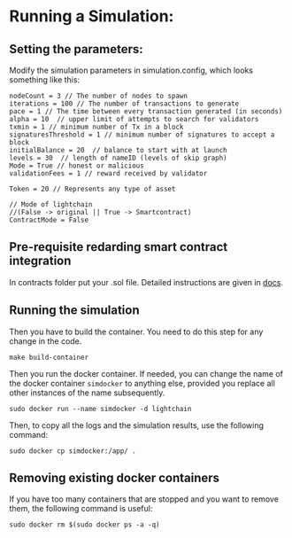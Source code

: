 # Running a Simulation:

## Setting the parameters:
Modify the simulation parameters in simulation.config, which looks something like this:
```
nodeCount = 3 // The number of nodes to spawn
iterations = 100 // The number of transactions to generate
pace = 1 // The time between every transaction generated (in seconds)
alpha = 10  // upper limit of attempts to search for validators
txmin = 1 // minimum number of Tx in a block
signaturesThreshold = 1 // minimum number of signatures to accept a block
initialBalance = 20  // balance to start with at launch
levels = 30  // length of nameID (levels of skip graph)
Mode = True // honest or malicious
validationFees = 1 // reward received by validator

Token = 20 // Represents any type of asset

// Mode of lightchain 
//(False -> original || True -> Smartcontract)
ContractMode = False 
```
## Pre-requisite redarding smart contract integration
In contracts folder put your .sol file. 
Detailed instructions are given in [docs](contracts/smartcontract.md).

## Running the simulation 

Then you have to build the container. You need to do this step for any change in the code. 
```
make build-container
```
Then you run the docker container. If needed, you can change the name of the docker container `simdocker` to anything else, provided you replace all other instances of the name subsequently.
```
sudo docker run --name simdocker -d lightchain
```
Then, to copy all the logs and the simulation results, use the following command:
```
sudo docker cp simdocker:/app/ .
```

## Removing existing docker containers

If you have too many containers that are stopped and you want to remove them, the following command is useful:
```
sudo docker rm $(sudo docker ps -a -q)
```